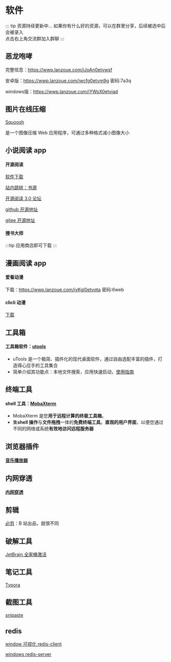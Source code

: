 # 软件

::: tip 资源持续更新中...
如果你有什么好的资源，可以在群里分享，后续被选中后会被录入 <br>
点击右上角交流群加入群聊
:::

## 恶龙咆哮

完整信息：https://wwp.lanzoue.com/iJoAn0etvwsf

安卓版：https://wwp.lanzoue.com/iwcfg0etvm9g
密码:7a3q

windows版：https://wwp.lanzoue.com/iYWsX0etviad

## 图片在线压缩

[Squoosh](https://squoosh.app/)

是一个图像压缩 Web 应用程序，可通过多种格式减小图像大小

## 小说阅读 app

#### 开源阅读

[软件下载](https://kunfei.lanzoui.com/b0f810h4b)

[站内跳转：书源](/book/booksource.md#源仓库)

[开源阅读 3.0 论坛](https://www.5yd.cc/thread-38.htm)

[github 开源地址](https://github.com/gedoor/legado)

[gitee 开源地址](https://gitee.com/mirrors/Legado?_from=gitee_search#%E9%98%85%E8%AF%BB30)

#### 搜书大师

:::tip
应用商店即可下载
:::

## 漫画阅读 app

#### 爱看动漫

下载：https://wwp.lanzoue.com/iyKgI0etvqta
密码:6web

#### clicli 动漫

[下载](https://clicli.app/)



## 工具箱

#### 工具箱软件：[utools](https://u.tools/)

- uTools 是一个极简、插件化的现代桌面软件，通过自由选配丰富的插件，打造得心应手的工具集合
- 简单介绍其功能点：本地文件搜索，应用快速启动，[使用指南](https://u.tools/docs/guide/about-uTools.html#utools-%E6%98%AF%E4%BB%80%E4%B9%88)

## 终端工具

#### shell 工具：[MobaXterm](https://mobaxterm.mobatek.net/)

- MobaXterm 是您**用于远程计算的终极工具箱**。
- 集**shell 操作**与**文件拖拽**一体的**免费终端工具**。**直观的用户界面**，以便您通过不同的网络或系统**有效地访问远程服务器**

## 浏览器插件

#### [音乐播放器](https://listen1.github.io/listen1/)

## 内网穿透

#### [内网穿透](https://www.i996.me/)

<!-- ## VPN

给大家安利个神奇的软件，永久免费使用！
速度超快，秒开油管、Ins，还能看奈飞、Hulu、HBO、动画疯、TVB、Apple TV...
地区很丰富，香港、台湾、美国原生、日本原生全都有。
立即使用老王vpn: http://mx6.ww.laowang123.cc:9998/invite?code=xsfqgor9  -->

## 剪辑

[必剪](https://bcut.drawyoo.com/)：B 站出品，就很不同

## 破解工具

[JetBrain 全家桶激活](https://idea.medeming.com/1172.html)

## 笔记工具

[Typora](https://typoraio.cn/releases/all)

## 截图工具

[snipaste](https://www.snipaste.com/)

## redis

[window 可视化 redis-client](https://github.com/qishibo/AnotherRedisDesktopManager/releases)

[windows redis-server](https://github.com/MicrosoftArchive/redis/releases)
